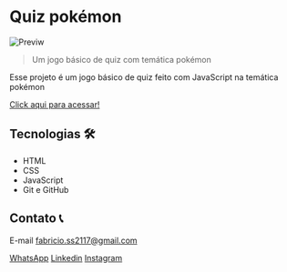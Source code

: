 # Quiz pokémon

![Previw](preview.jpg)

>Um jogo básico de quiz com temática pokémon

Esse projeto é um jogo básico de quiz feito com JavaScript na temática pokémon

[Click aqui para acessar!](https://card-animado-reflexo.vercel.app)

## Tecnologias 🛠️
- HTML
- CSS
- JavaScript
- Git e GitHub 

## Contato 📞

E-mail fabricio.ss2117@gmail.com

[WhatsApp](https://api.whatsapp.com/send?phone=5581983587510&text=Oi%2C%20Fabr%C3%ADcio.%20Eu%20vi%20seu%20portif%C3%B3lio%20e%20gostei%20muito%20do%20seu%20trabalho%2C%20gostaria%20de%20conversar%20contigo.)
[Linkedin](https://www.linkedin.com/in/fabricio-ss/)
[Instagram](https://www.instagram.com/fabricio_ss.dev/)
